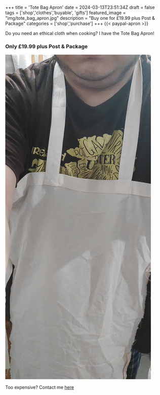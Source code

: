 +++
title = 'Tote Bag Apron'
date = 2024-03-13T23:51:34Z
draft = false
tags = ['shop','clothes','buyable', 'gifts']
featured_image = "img/tote_bag_apron.jpg"
description = "Buy one for £19.99 plus Post & Package"
categories = ['shop','purchase']
+++
{{< paypal-apron >}} 

Do you need an ethical cloth when cooking? I have the Tote Bag Apron!

### Only £19.99 plus Post & Package
![apron](/img/tote_bag_apron.jpg)





Too expensive? Contact me [here](/contact-me/)